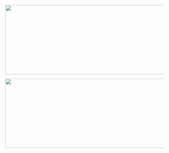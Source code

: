


<p align="center">
  <img width="800" height="220" src="https://github-readme-stats.vercel.app/api?username=ZacDSmith&layout=compact&theme=vision-friendly-dark">
</p>

<p align="center">
  <img width="800" height="220" src="https://github.com/ZacDSmith/ZacDSmith/assets/48374908/fc05dd29-fa64-40c5-b3f0-c7db5ac646d7)">
</p>
